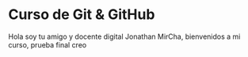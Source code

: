 # Curso de Git & GitHub

Hola soy tu amigo y docente digital Jonathan MirCha, bienvenidos a mi curso, prueba final creo
